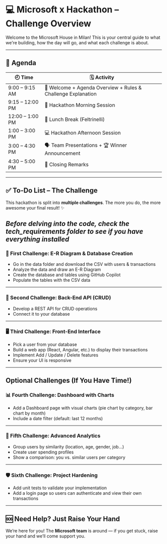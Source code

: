
# 💻 Microsoft x Hackathon – Challenge Overview

Welcome to the Microsoft House in Milan! 
This is your central guide to what we're building, how the day will go, and what each challenge is about.

---

## 📅 Agenda

| 🕘 Time         | 🗓️ Activity                                                 |
| --------------- | ------------------------------------------------------------ |
| 9:00 – 9:15 AM  | 👋 Welcome + Agenda Overview + Rules & Challenge Explanation |
| 9:15 – 12:00 PM | 🧠 Hackathon Morning Session                                 |
| 12:00 – 1:00 PM | 🍝 Lunch Break (Feltrinelli)                                 |
| 1:00 – 3:00 PM  | 💻 Hackathon Afternoon Session                               |
| 3:00 – 4:30 PM  | 🗣️ Team Presentations + 🏆 Winner Announcement              |
| 4:30 – 5:00 PM  |  👋 Closing Remarks                  |

---

## ✅ To-Do List – The Challenge

This hackathon is split into **multiple challenges**. The more you do, the more awesome your final result! ✨

*Before delving into the code, check the tech_requirements folder to see if you have everything installed*
---

### 🧩 First Challenge: E-R Diagram & Database Creation

*  Go in the data folder and download the CSV with users & transactions
*  Analyze the data and draw an E-R Diagram
*  Create the database and tables using GitHub Copilot
*  Populate the tables with the CSV data

---

### 🔁 Second Challenge: Back-End API (CRUD)

*  Develop a REST API for CRUD operations
*  Connect it to your database

---

### 🖥️ Third Challenge: Front-End Interface

*  Pick a user from your database
*  Build a web app (React, Angular, etc.) to display their transactions
*  Implement Add / Update / Delete features
*  Ensure your UI is responsive

---

##  Optional Challenges (If You Have Time!)

### 📊 Fourth Challenge: Dashboard with Charts

*  Add a Dashboard page with visual charts (pie chart by category, bar chart by month)
*  Include a date filter (default: last 12 months)

---

### 🧠 Fifth Challenge: Advanced Analytics

*  Group users by similarity (location, age, gender, job...)
*  Create user spending profiles
*  Show a comparison: you vs. similar users per category

---

### 🛡️ Sixth Challenge: Project Hardening

*  Add unit tests to validate your implementation
*  Add a login page so users can authenticate and view their own transactions

---

## 🆘 Need Help? Just Raise Your Hand 

We’re here for you!
The **Microsoft team** is around — if you get stuck, raise your hand and we’ll come support you.

